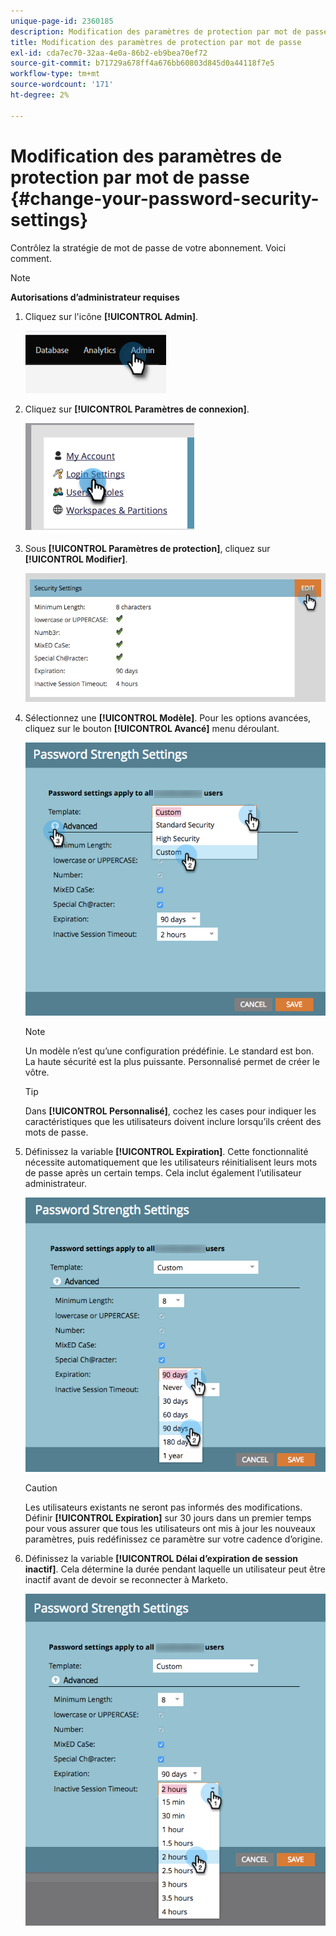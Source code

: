 ```yaml
---
unique-page-id: 2360185
description: Modification des paramètres de protection par mot de passe - Documents Marketo - Documentation du produit
title: Modification des paramètres de protection par mot de passe
exl-id: cda7ec70-32aa-4e0a-86b2-eb9bea70ef72
source-git-commit: b71729a678ff4a676bb60803d845d0a44118f7e5
workflow-type: tm+mt
source-wordcount: '171'
ht-degree: 2%

---
```


# Modification des paramètres de protection par mot de passe {#change-your-password-security-settings}

Contrôlez la stratégie de mot de passe de votre abonnement. Voici comment.

>[!NOTE]
>
>**Autorisations d’administrateur requises**

1. Cliquez sur l&#39;icône **[!UICONTROL Admin]**.

   ![](assets/change-your-password-security-settings-1.png)

1. Cliquez sur **[!UICONTROL Paramètres de connexion]**.

   ![](assets/change-your-password-security-settings-2.png)

1. Sous **[!UICONTROL Paramètres de protection]**, cliquez sur **[!UICONTROL Modifier]**.

   ![](assets/change-your-password-security-settings-3.png)

1. Sélectionnez une **[!UICONTROL Modèle]**. Pour les options avancées, cliquez sur le bouton **[!UICONTROL Avancé]** menu déroulant.

   ![](assets/change-your-password-security-settings-4.png)

   >[!NOTE]
   >
   >Un modèle n’est qu’une configuration prédéfinie. Le standard est bon. La haute sécurité est la plus puissante. Personnalisé permet de créer le vôtre.

   >[!TIP]
   >
   >Dans **[!UICONTROL Personnalisé]**, cochez les cases pour indiquer les caractéristiques que les utilisateurs doivent inclure lorsqu’ils créent des mots de passe.

1. Définissez la variable **[!UICONTROL Expiration]**. Cette fonctionnalité nécessite automatiquement que les utilisateurs réinitialisent leurs mots de passe après un certain temps. Cela inclut également l’utilisateur administrateur.

   ![](assets/change-your-password-security-settings-5.png)

   >[!CAUTION]
   >
   >Les utilisateurs existants ne seront pas informés des modifications. Définir **[!UICONTROL Expiration]** sur 30 jours dans un premier temps pour vous assurer que tous les utilisateurs ont mis à jour les nouveaux paramètres, puis redéfinissez ce paramètre sur votre cadence d’origine.

1. Définissez la variable **[!UICONTROL Délai d’expiration de session inactif]**. Cela détermine la durée pendant laquelle un utilisateur peut être inactif avant de devoir se reconnecter à Marketo.

   ![](assets/change-your-password-security-settings-6.png)
